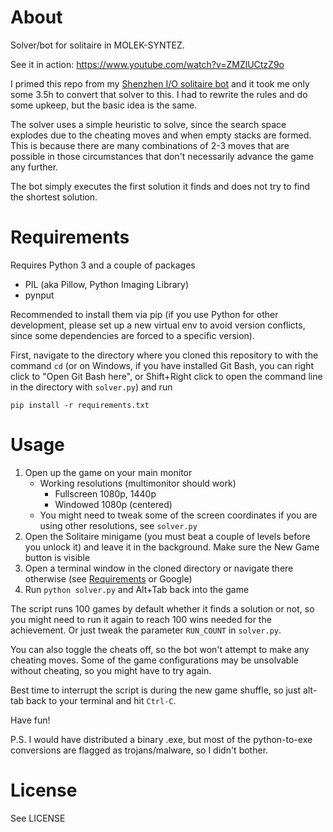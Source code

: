 # About

Solver/bot for solitaire in MOLEK-SYNTEZ.

See it in action: https://www.youtube.com/watch?v=ZMZlUCtzZ9o

I primed this repo from my [Shenzhen I/O solitaire bot](https://github.com/Hegemege/shenzhen-solitaire-bot) and it took me only some 3.5h to convert that solver to this. I had to rewrite the rules and do some upkeep, but the basic idea is the same.

The solver uses a simple heuristic to solve, since the search space explodes due to the cheating moves and when empty stacks are formed. This is because there are many combinations of 2-3 moves that are possible in those circumstances that don't necessarily advance the game any further.

The bot simply executes the first solution it finds and does not try to find the shortest solution.


# Requirements

Requires Python 3 and a couple of packages

-   PIL (aka Pillow, Python Imaging Library)
-   pynput

Recommended to install them via pip (if you use Python for other development, please set up a new virtual env to avoid version conflicts, since some dependencies are forced to a specific version).

First, navigate to the directory where you cloned this repository to with the command `cd` (or on Windows, if you have installed Git Bash, you can right click to "Open Git Bash here", or Shift+Right click to open the command line in the directory with `solver.py`) and run

```
pip install -r requirements.txt
```

# Usage

1. Open up the game on your main monitor
    - Working resolutions (multimonitor should work)
        - Fullscreen 1080p, 1440p
        - Windowed 1080p (centered)
    - You might need to tweak some of the screen coordinates if you are using other resolutions, see `solver.py`
2. Open the Solitaire minigame (you must beat a couple of levels before you unlock it) and leave it in the background. Make sure the New Game button is visible
3. Open a terminal window in the cloned directory or navigate there otherwise (see [Requirements](#requirements) or Google)
4. Run `python solver.py` and Alt+Tab back into the game

The script runs 100 games by default whether it finds a solution or not, so you might need to run it again to reach 100 wins needed for the achievement. Or just tweak the parameter `RUN_COUNT` in `solver.py`.

You can also toggle the cheats off, so the bot won't attempt to make any cheating moves. Some of the game configurations may be unsolvable without cheating, so you might have to try again.

Best time to interrupt the script is during the new game shuffle, so just alt-tab back to your terminal and hit `Ctrl-C`.

Have fun!

P.S.
I would have distributed a binary .exe, but most of the python-to-exe conversions are flagged as trojans/malware, so I didn't bother.

# License

See LICENSE
